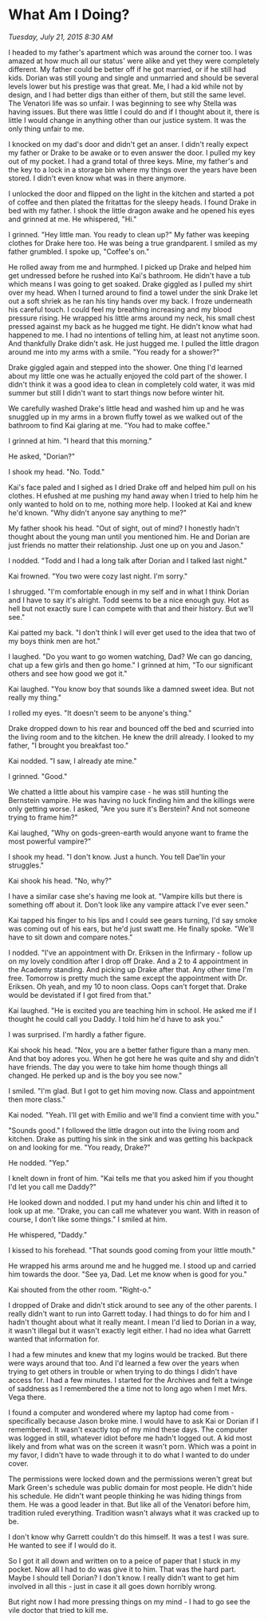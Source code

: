 # What Am I Doing?
_Tuesday, July 21, 2015 8:30 AM_

I headed to my father's apartment which was around the corner too.  I was amazed at how much all our status' were alike and yet they were completely different.  My father could be better off if he got married, or if he still had kids.  Dorian was still young and single and unmarried and should be several levels lower but his prestige was that great.  Me, I had a kid while not by design, and I had better digs than either of them, but still the same level.  The Venatori life was so unfair.  I was beginning to see why Stella was having issues.  But there was little I could do and if I thought about it, there is little I would change in anything other than our justice system.  It was the only thing unfair to me.  

I knocked on my dad's door and didn't get an anser.  I didn't really expect my father or Drake to be awake or to even answer the door.  I pulled my key out of my pocket.  I had a grand total of three keys.  Mine, my father's and the key to a lock in a storage bin where my things over the years have been stored.  I didn't even know what was in there anymore.

I unlocked the door and flipped on the light in the kitchen and started a pot of coffee and then plated the fritattas for the sleepy heads.  I found Drake in bed with my father.  I shook the little dragon awake and he opened his eyes and grinned at me.  He whispered, "Hi."

I grinned.  "Hey little man.  You ready to clean up?"  My father was keeping clothes for Drake here too.  He was being a true grandparent.  I smiled as my father grumbled.  I spoke up, "Coffee's on."

He rolled away from me and hurmphed.  I picked up Drake and helped him get undressed before he rushed into Kai's bathroom.  He didn't have a tub which means I was going to get soaked.  Drake giggled as I pulled my shirt over my head.   When I turned around to find a towel under the sink Drake let out a soft shriek as he ran his tiny hands over my back.  I froze underneath his careful touch.  I could feel my breathing increasing and my blood pressure rising.  He wrapped his little arms around my neck, his small chest pressed against my back as he hugged me tight.  He didn't know what had happened to me.  I had no intentions of telling him, at least not anytime soon.  And thankfully Drake didn't ask. He just hugged me.  I pulled the little dragon around me into my arms with a smile.  "You ready for a shower?"

Drake giggled again and stepped into the shower.  One thing I'd learned about my little one was he actually enjoyed the cold part of the shower.  I didn't think it was a good idea to clean in completely cold water, it was mid summer but still I didn't want to start things now before winter hit.  

We carefully washed Drake's little head and washed him up and he was snuggled up in my arms in a brown fluffy towel as we walked out of the bathroom to find Kai glaring at me.  "You had to make coffee."

I grinned at him.  "I heard that this morning."

He asked, "Dorian?"

I shook my head.  "No.  Todd."

Kai's face paled and I sighed as I dried Drake off and helped him pull on his clothes.  H efushed at me pushing my hand away when I tried to help him he only wanted to hold on to me, nothing more help.  I looked at Kai and knew he'd known.  "Why didn't anyone say anything to me?"

My father shook his head.  "Out of sight, out of mind?  I honestly hadn't thought about the young man until you mentioned him.  He and Dorian are just friends no matter their relationship.  Just one up on you and Jason."

I nodded.  "Todd and I had a long talk after Dorian and I talked last night."

Kai frowned.  "You two were cozy last night.  I'm sorry."

I shrugged.  "I'm comfortable enough in my self and in what I think Dorian and I have to say it's alright.  Todd seems to be a nice enough guy.  Hot as hell but not exactly sure I can compete with that and their history.  But we'll see."

Kai patted my back.  "I don't think I will ever get used to the idea that two of my boys think men are hot."

I laughed.  "Do you want to go women watching, Dad?  We can go dancing, chat up a few girls and then go home."  I grinned at him, "To our significant others and see how good we got it."

Kai laughed.  "You know boy that sounds like a damned sweet idea.  But not really my thing."

I rolled my eyes.  "It doesn't seem to be anyone's thing."

Drake dropped down to his rear and bounced off the bed and scurried into the living room and to the kitchen.  He knew the drill already.  I looked to my father, "I brought you breakfast too."

Kai nodded.  "I saw, I already ate mine."

I grinned.  "Good."

We chatted a little about his vampire case - he was still hunting the Bernstein vampire.  He was having no luck finding him and the killings were only getting worse.  I asked, "Are you sure it's Berstein?  And not someone trying to frame him?"

Kai laughed, "Why on gods-green-earth would anyone want to frame the most powerful vampire?"

I shook my head.  "I don't know.  Just a hunch.  You tell Dae'lin your struggles."

Kai shook his head.  "No, why?"

I have a similar case she's having me look at.  "Vampire kills but there is something off about it.  Don't look like any vampire attack I've ever seen."

Kai tapped his finger to his lips and I could see gears turning, I'd say smoke was coming out of his ears, but he'd just swatt me.  He finally spoke.  "We'll have to sit down and compare notes."

I nodded.  "I've an appointment with Dr. Eriksen in the Infirmary - follow up on my lovely condition after I drop off Drake.  And a 2 to 4 appointment in the Academy standing.  And picking up Drake after that.  Any other time I'm free.  Tomorrow is pretty much the same except the appointment with Dr. Eriksen.  Oh yeah, and my 10 to noon class.  Oops can't forget that.  Drake would be devistated if I got fired from that."

Kai laughed.  "He is excited you are teaching him in school.  He asked me if I thought he could call you Daddy.  I told him he'd have to ask you."

I was surprised.  I'm hardly a father figure.  

Kai shook his head.  "Nox, you are a better father figure than a many men.  And that boy adores you.  When he got here he was quite and shy and didn't have friends.  The day you were to take him home though things all changed.  He perked up and is the boy you see now."

I smiled.  "I'm glad.  But I got to get him moving now.  Class and appointment then more class."

Kai noded.  "Yeah.  I'll get with Emilio and we'll find a convient time with you."

"Sounds good."  I followed the little dragon out into the living room and kitchen.  Drake as putting his sink in the sink and was getting his backpack on and looking for me.  "You ready, Drake?"

He nodded.  "Yep."

I knelt down in front of him.  "Kai tells me that you asked him if you thought I'd let you call me Daddy?"

He looked down and nodded. I put my hand under his chin and lifted it to look up at me.  "Drake, you can call me whatever you want.  With in reason of course, I don't like some things."  I smiled at him.

He whispered, "Daddy."

I kissed to his forehead.  "That sounds good coming from your little mouth."

He wrapped his arms around me and he hugged me.  I stood up and carried him towards the door.  "See ya, Dad.  Let me know when is good for you."

Kai shouted from the other room.  "Right-o."

I dropped of Drake and didn't stick around to see any of the other parents.  I really didn't want to run into Garrett today.  I had things to do for him and I hadn't thought about what it really meant.  I mean I'd lied to Dorian in a way, it wasn't illegal but it wasn't exactly legit either.  I had no idea what Garrett wanted that information for.

I had a few minutes and knew that my logins would be tracked.  But there were ways around that too.  And I'd learned a few over the years when trying to get others in trouble or when trying to do things I didn't have access for.  I had a few minutes.  I started for the Archives and felt a twinge of saddness as I remembered the a time not to long ago when I met Mrs. Vega there.

I found a computer and wondered where my laptop had come from - specifically because Jason broke mine.  I would have to ask Kai or Dorian if I remembered.  It wasn't exactly top of my mind these days.  The computer was logged in still, whatever idiot before me hadn't logged out.  A kid most likely and from what was on the screen it wasn't porn.  Which was a point in my favor, I didn't have to wade through it to do what I wanted to do under cover. 

The permissions were locked down and the permissions weren't great but Mark Green's schedule was public domain for most people.  He didn't hide his schedule.  He didn't want people thinking he was hiding things from them.  He was a good leader in that.  But like all of the Venatori before him, tradition ruled everything.  Tradition wasn't always what it was cracked up to be.

I don't know why Garrett couldn't do this himself.  It was a test I was sure.  He wanted to see if I would do it.

So I got it all down and written on to a peice of paper that I stuck in my pocket.  Now all I had to do was give it to him.  That was the hard part.  Maybe I should tell Dorian?  I don't know.  I really didn't want to get him involved in all this - just in case it all goes down horribly wrong.

But right now I had more pressing things on my mind - I had to go see the vile doctor that tried to kill me.